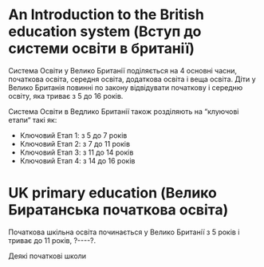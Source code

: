 # An Introduction to the British education system (Вступ до системи освіти в британії)

Система Освіти у Велико Британії поділяється на 4 основні часни, початкова освіта,
середня освіта, додаткова освіта і веща освіта. Діти у Велико Британія повинні 
по закону відвідувати початкову і середню освіту, яка триває з 5 до 16 років.

Система Освіти в Ведлико Британії також розділяють на “клуючові етапи“ такі як:
* Ключовий Етап 1: з 5 до 7 років
* Ключовий Етап 2: з 7 до 11 років
* Ключовий Етап 3: з 11 до 14 років
* Ключовий Етап 4: з 14 до 16 років

# UK primary education (Велико Биратанська початкова освіта)

Початкова шкільна освіта починається у Велико Британії з 5 років і триває до 11 років,
?----?.

Деякі початкові школи 
